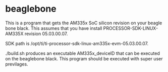 # beaglebone

This is a program that gets the AM335x SoC silicon revision on your beagle bone
black. This assumes that you have install PROCESSOR-SDK-LINUX-AM335X revision
05.03.00.07. 

SDK path is /opt/ti/ti-processor-sdk-linux-am335x-evm-05.03.00.07.

./build.sh produces an executable AM335x_deviceID that can be executed on the
beaglebone black. This program should be executed with super user previlages.

